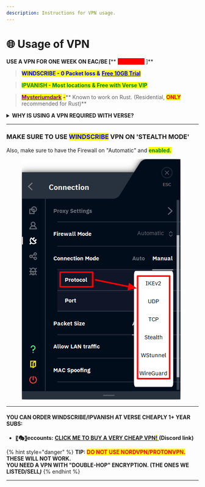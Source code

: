 ```yaml
---
description: Instructions for VPN usage.
---
```


# 🌐 Usage of VPN

**USE A VPN FOR ONE WEEK ON EAC/BE **<mark style="color:red;">**\[**</mark>** **<mark style="color:red;background-color:red;">**REQUIRED**</mark>** **<mark style="color:red;">**]**</mark>

> <mark style="color:blue;">**WINDSCRIBE - 0 Packet loss &**</mark> [<mark style="color:blue;">**Free 10GB Trial**</mark>](https://windscribe.com/features/use-for-free/)

> <mark style="color:green;">**IPVANISH - Most locations & Free with Verse VIP**</mark>

> [<mark style="color:purple;">**Mysteriumdark**</mark>](https://www.mysteriumdark.com/) <mark style="color:purple;">**-**</mark>** Known to work on Rust. (Residential, **<mark style="color:red;">**ONLY**</mark>** recommended for Rust)**

<details>

<summary><strong>WHY IS USING A VPN REQUIRED WITH VERSE?</strong></summary>

Using a VPN is essential for Verse to ensure you don't risk a network ban, as we've seen increasing issues with this. It's crucial to make sure everything works smoothly for you. Just use a VPN for one week, and after that, you can safely turn it off without worry. While we could explain the technicalities, trust us on this - **you're in good hands with Vers**e.\
\
<mark style="color:yellow;">**YES, YOU CAN "MAGICALLY" TURN OFF YOUR VPN AFTER A WEEK.**</mark>

</details>

***

### MAKE SURE TO USE <mark style="color:blue;">WINDSCRIBE</mark> VPN ON 'STEALTH MODE'

Also, make sure to have the Firewall on "Automatic" and <mark style="color:green;">**enabled.**</mark>

<div align="left">

<figure><img src="../.gitbook/assets/Windscribes-Protocol-options.png" alt=""><figcaption></figcaption></figure>

</div>

***

#### **YOU CAN ORDER WINDSCRIBE/IPVANISH AT VERSE CHEAPLY 1+ YEAR SUBS:**

* **〖🎭〗eccounts:** [**CLICK ME TO BUY A VERY CHEAP VPN**<mark style="color:blue;">**!**</mark> ](https://discord.com/channels/1267985769394339920/1267986898761154601)**(Discord link)**

{% hint style="danger" %}
**TIP: **<mark style="color:red;">**DO NOT USE NORDVPN/PROTONVPN.**</mark>** THESE WILL NOT WORK.** \
**YOU NEED A VPN WITH "DOUBLE-HOP" ENCRYPTION. (THE ONES WE LISTED/SELL**_**)**_
{% endhint %}

***
